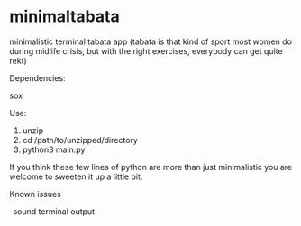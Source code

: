 # minimaltabata
minimalistic terminal tabata app
(tabata is that kind of sport most women do during midlife crisis, but with the right exercises, everybody can get quite rekt)

Dependencies:

sox


Use:
1. unzip
2. cd /path/to/unzipped/directory
3. python3 main.py

If you think these few lines of python are more than just minimalistic you are welcome to sweeten it up a little bit.

Known issues

-sound terminal output
